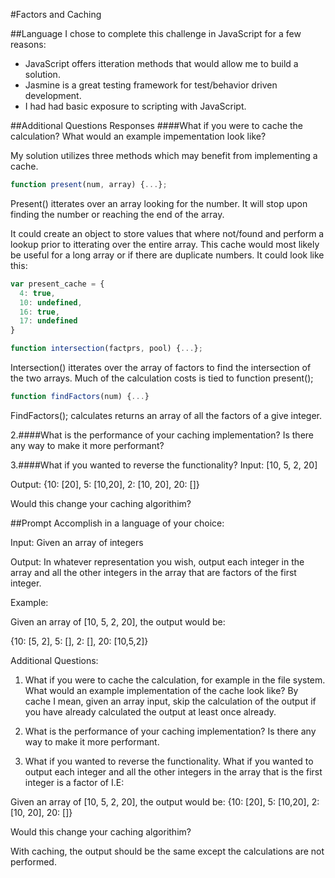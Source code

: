 #Factors and Caching

##Language
I chose to complete this challenge in JavaScript for a few reasons:
  * JavaScript offers itteration methods that would allow me to build a solution.
  * Jasmine is a great testing framework for test/behavior driven development.
  * I had had basic exposure to scripting with JavaScript.

##Additional Questions Responses
####What if you were to cache the calculation? What would an example impementation look like?

My solution utilizes three methods which may benefit from implementing a cache.

```javascript
function present(num, array) {...};
```
  Present() itterates over an array looking for the number. It will stop upon finding the number or reaching the end of the array.

It could create an object to store values that where not/found and perform a lookup prior to itterating over the entire array. This cache would most likely be useful for a long array or if there are duplicate numbers. It could look like this:

```javascript
var present_cache = {
  4: true,
  10: undefined,
  16: true,
  17: undefined
}
```




 ```javascript
function intersection(factprs, pool) {...};
```

  Intersection() itterates over the array of factors to find the intersection of the two arrays. Much of the calculation costs is tied to function present();

 ```javascript
function findFactors(num) {...}
```
FindFactors(); calculates returns an array of all the factors of a give integer.






2.####What is the performance of your caching implementation? Is there any way to make it more performant?

3.####What if you wanted to reverse the functionality?
Input: [10, 5, 2, 20]

Output: {10: [20], 5: [10,20], 2: [10, 20], 20: []}

Would this change your caching algorithim?

##Prompt
Accomplish in a language of your choice:

Input: Given an array of integers

Output: In whatever representation you wish, output each integer in the array and all the other integers in the array that are
factors of the first integer.

Example:

  Given an array of [10, 5, 2, 20], the output would be:

{10: [5, 2], 5: [], 2: [], 20: [10,5,2]}

Additional Questions:

1.  What if you were to cache the calculation, for example in the file system.  What would an example implementation
of the cache look like?  By cache I mean, given an array input, skip the calculation of the output if you have already
calculated the output at least once already.

2.  What is the performance of your caching implementation?  Is there any way to make it more performant.

3.  What if you wanted to reverse the functionality.  What if you wanted to output each integer and all the other integers in the
array that is the first integer is a factor of I.E:

Given an array of [10, 5, 2, 20], the output would be:
{10: [20], 5: [10,20], 2: [10, 20], 20: []}

Would this change your caching algorithim?

With caching, the output should be the same except the calculations are not performed.